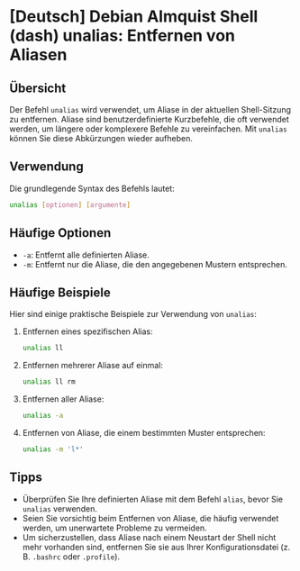 # [Deutsch] Debian Almquist Shell (dash) unalias: Entfernen von Aliasen

## Übersicht
Der Befehl `unalias` wird verwendet, um Aliase in der aktuellen Shell-Sitzung zu entfernen. Aliase sind benutzerdefinierte Kurzbefehle, die oft verwendet werden, um längere oder komplexere Befehle zu vereinfachen. Mit `unalias` können Sie diese Abkürzungen wieder aufheben.

## Verwendung
Die grundlegende Syntax des Befehls lautet:

```bash
unalias [optionen] [argumente]
```

## Häufige Optionen
- `-a`: Entfernt alle definierten Aliase.
- `-m`: Entfernt nur die Aliase, die den angegebenen Mustern entsprechen.

## Häufige Beispiele
Hier sind einige praktische Beispiele zur Verwendung von `unalias`:

1. Entfernen eines spezifischen Alias:
   ```bash
   unalias ll
   ```

2. Entfernen mehrerer Aliase auf einmal:
   ```bash
   unalias ll rm
   ```

3. Entfernen aller Aliase:
   ```bash
   unalias -a
   ```

4. Entfernen von Aliase, die einem bestimmten Muster entsprechen:
   ```bash
   unalias -m 'l*'
   ```

## Tipps
- Überprüfen Sie Ihre definierten Aliase mit dem Befehl `alias`, bevor Sie `unalias` verwenden.
- Seien Sie vorsichtig beim Entfernen von Aliase, die häufig verwendet werden, um unerwartete Probleme zu vermeiden.
- Um sicherzustellen, dass Aliase nach einem Neustart der Shell nicht mehr vorhanden sind, entfernen Sie sie aus Ihrer Konfigurationsdatei (z. B. `.bashrc` oder `.profile`).